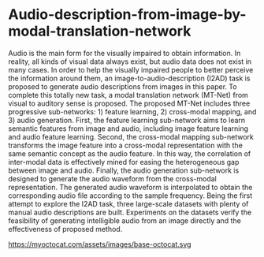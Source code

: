 # Audio-description-from-image-by-modal-translation-network

Audio is the main form for the visually impaired to obtain information. In reality, all kinds of visual data always exist, but audio data does not exist in many cases. In order to help the visually impaired people to better perceive the information around them, an image-to-audio-description (I2AD) task is proposed to generate audio descriptions from images in this paper. To complete this totally new task, a modal translation network (MT-Net) from visual to auditory sense is proposed. The proposed MT-Net includes three progressive sub-networks: 1) feature learning, 2) cross-modal mapping, and 3) audio generation. First, the feature learning sub-network aims to learn semantic features from image and audio, including image feature learning and audio feature learning. Second, the cross-modal mapping sub-network transforms the image feature into a cross-modal representation with the same semantic concept as the audio feature. In this way, the correlation of inter-modal data is effectively mined for easing the heterogeneous gap between image and audio. Finally, the audio generation sub-network is designed to generate the audio waveform from the cross-modal representation. The generated audio waveform is interpolated to obtain the corresponding audio file according to the sample frequency. Being the first attempt to explore the I2AD task, three large-scale datasets with plenty of manual audio descriptions are built. Experiments on the datasets verify the feasibility of generating intelligible audio from an image directly and the effectiveness of proposed method.


https://myoctocat.com/assets/images/base-octocat.svg
